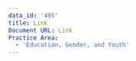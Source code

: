 ```yaml
---
data_id: '495'
title: Link
Document URL: Link
Practice Area:
  - 'Education, Gender, and Youth'
---
```


